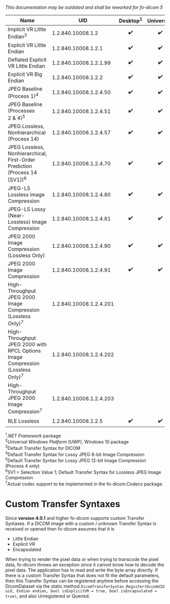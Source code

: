 *This documentation may be outdated and shall be reworked for fo-dicom 5*

Name | UID | Desktop<sup>1</sup> | Universal<sup>2</sup> | .NET&nbsp;Core | Android | &nbsp;iOS&nbsp; | Mono | Unity | Name
--- | --- | :---: | :---: | :---: | :---: | :---: | :---: | :---: | ---
Implicit VR Little Endian<sup>3</sup> | 1.2.840.10008.1.2 | ✔️  | ✔️  | ✔️ | ✔️ | ✔️ | ✔️ | ✔️ | Implicit VR Little Endian
Explicit VR Little Endian | 1.2.840.10008.1.2.1 | ✔️  | ✔️  | ✔️ | ✔️ | ✔️ | ✔️ | ✔️ | Explicit VR Little Endian
Deflated Explicit VR Little Endian | 1.2.840.10008.1.2.1.99 | ✔️  | ✔️  | ✔️ | ✔️ | ✔️ | ✔️ |   | Deflated Explicit VR Little Endian
Explicit VR Big Endian | 1.2.840.10008.1.2.2 |  ✔️  | ✔️  | ✔️ | ✔️ | ✔️ | ✔️ | ✔️ | Explicit VR Big Endian
JPEG Baseline (Process 1)<sup>4</sup> | 1.2.840.10008.1.2.4.50 | ✔️  | ✔️  | ✔️ | ✔️ | ✔️ | ✔️ |   | JPEG Baseline (Process 1)
JPEG Baseline (Processes 2&nbsp;&&nbsp;4)<sup>5</sup> | 1.2.840.10008.1.2.4.51 | ✔️  | ✔️ | 8&#8209;bit | 8&#8209;bit | 8&#8209;bit | 8&#8209;bit |   | JPEG Baseline (Processes 2&nbsp;&&nbsp;4)
JPEG Lossless, Nonhierarchical (Process 14) | 1.2.840.10008.1.2.4.57 | ✔️  | ✔️  |   |   |   |   |   | JPEG Lossless, Nonhierarchical (Process 14)
JPEG Lossless, Nonhierarchical, First-Order Prediction (Process 14 [SV1])<sup>6</sup> | 1.2.840.10008.1.2.4.70 | ✔️  | ✔️  |   |   |   |   |   | JPEG Lossless, Nonhierarchical, First-Order Prediction (Process 14 [SV1])
JPEG-LS Lossless Image Compression | 1.2.840.10008.1.2.4.80 | ✔️  | ✔️  |   |   |   |   |   | JPEG-LS Lossless Image Compression
JPEG-LS Lossy (Near-Lossless) Image Compression | 1.2.840.10008.1.2.4.81 | ✔️  | ✔️  |   |   |   |   |   | JPEG-LS Lossy (Near-Lossless) Image Compression
JPEG 2000 Image Compression (Lossless Only) | 1.2.840.10008.1.2.4.90 | ✔️  | ✔️ | 8&#8209;bit | 8&#8209;bit | 8&#8209;bit | 8&#8209;bit |   | JPEG 2000 Image Compression (Lossless Only)
JPEG 2000 Image Compression | 1.2.840.10008.1.2.4.91 | ✔️  | ✔️ | 8&#8209;bit | 8&#8209;bit | 8&#8209;bit | 8&#8209;bit |   | JPEG 2000 Image Compression
High-Throughput JPEG 2000 Image Compression (Lossless Only)<sup>7</sup> | 1.2.840.10008.1.2.4.201 |   |   |   |   |   |   |   | High-Throughput JPEG 2000 Image Compression (Lossless Only)
High-Throughput JPEG 2000 with RPCL Options Image Compression (Lossless Only)<sup>7</sup> | 1.2.840.10008.1.2.4.202 |   |   |    |   |   |   |   | High-Throughput JPEG 2000 with RPCL Options Image Compression (Lossless Only)
High-Throughput JPEG 2000 Image Compression<sup>7</sup> | 1.2.840.10008.1.2.4.203 |   |   |    |   |   |   |   | High-Throughput JPEG 2000 Image Compression
RLE Lossless | 1.2.840.10008.1.2.5 | ✔️  | ✔️  | ✔️ | ✔️ | ✔️ | ✔️ | ✔️ | RLE Lossless

<sup>1</sup>*.NET Framework* package  
<sup>2</sup>*Universal Windows Platform* (UWP), Windows 10 package  
<sup>3</sup>Default Transfer Syntax for DICOM  
<sup>4</sup>Default Transfer Syntax for Lossy JPEG 8-bit Image Compression  
<sup>5</sup>Default Transfer Syntax for Lossy JPEG 12-bit Image Compression (Process 4 only)  
<sup>6</sup>SV1 = Selection Value 1; Default Transfer Syntax for Lossless JPEG Image Compression  
<sup>7</sup>Actual codec support to be implemented in the fo-dicom.Codecs package.

# Custom Transfer Syntaxes

Since **version 4.0.1** and higher fo-dicom supports custom Transfer Syntaxes. If a DICOM image with a custom / unknown Transfer Syntax is received or opened then fo-dicom assumes that it is 
* Little Endian
* Explicit VR
* Encapsulated

When trying to render the pixel data or when trying to transcode the pixel data, fo-dicom throws an exception since it cannot know how to decode the pixel data. The application has to read and write the byte array directly.
If there is a custom Transfer Syntax that does not fit the default parameters, then this Transfer Syntax can be registered anytime before accessing the DicomDataset via the static method `DicomTransferSyntax.Register(DicomUID uid, Endian endian, bool isExplicitVR = true, bool isEncapsulated = true)`, and also Unregistered or Queried.